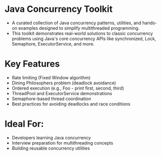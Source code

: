# Java Concurrency Toolkit
- A curated collection of Java concurrency patterns, utilities, and hands-on examples designed to simplify multithreaded programming. 
- This toolkit demonstrates real-world solutions to classic concurrency problems using Java's core concurrency APIs like synchronized, Lock, Semaphore, ExecutorService, and more.

# Key Features

- Rate limiting (Fixed Window algorithm)
- Dining Philosophers problem (deadlock avoidance)
- Ordered execution (e.g., Foo - print first, second, third)
- ThreadPool and ExecutorService demonstrations
- Semaphore-based thread coordination
- Best practices for avoiding deadlocks and race conditions

# Ideal For:

- Developers learning Java concurrency
- Interview preparation for multithreading concepts
- Building reusable concurrency utilities
